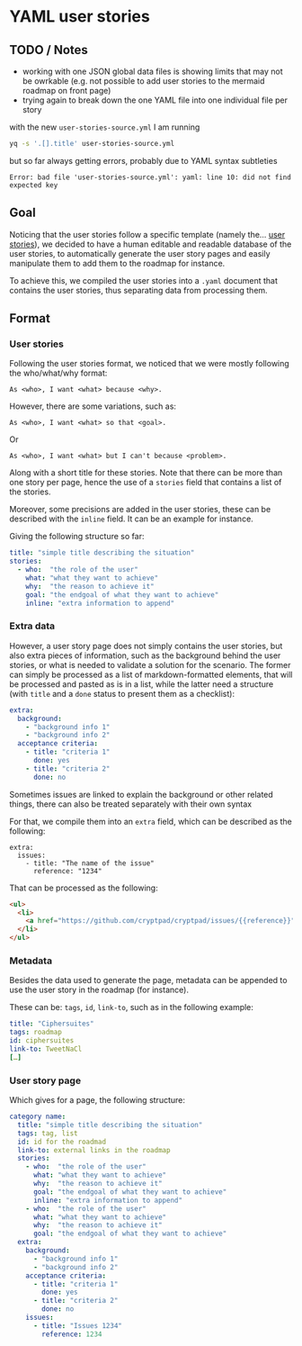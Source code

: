 # YAML user stories

## TODO / Notes 

- working with one JSON global data files is showing limits that may not be owrkable (e.g. not possible to add user stories to the mermaid roadmap on front page)
- trying again to break down the one YAML file into one individual file per story 

with the new `user-stories-source.yml` I am running

```bash
yq -s '.[].title' user-stories-source.yml
```

but so far always getting errors, probably due to YAML syntax subtleties

```
Error: bad file 'user-stories-source.yml': yaml: line 10: did not find expected key
```


## Goal

Noticing that the user stories follow a specific template (namely the… [user
stories](https://en.wikipedia.org/wiki/User_story#Common_templates)), we decided
to have a human editable and readable database of the user stories, to
automatically generate the user story pages and easily manipulate them to add
them to the roadmap for instance.

To achieve this, we compiled the user stories into a `.yaml` document that
contains the user stories, thus separating data from processing them.

## Format

### User stories

Following the user stories format, we noticed that we were mostly following the
who/what/why format:

```
As <who>, I want <what> because <why>.
```

However, there are some variations, such as:

```
As <who>, I want <what> so that <goal>.
```

Or
```
As <who>, I want <what> but I can't because <problem>.
```

Along with a short title for these stories.
Note that there can be more than one story per page, hence the use of a
`stories` field that contains a list of the stories.

Moreover, some precisions are added in the user stories, these can be described
with the `inline` field. It can be an example for instance.

Giving the following structure so far:

```yaml
title: "simple title describing the situation"
stories:
  - who:  "the role of the user"
    what: "what they want to achieve"
    why:  "the reason to achieve it"
    goal: "the endgoal of what they want to achieve"
    inline: "extra information to append"
```

### Extra data

However, a user story page does not simply contains the user stories, but also
extra pieces of information, such as the background behind the user stories, or
what is needed to validate a solution for the scenario.
The former can simply be processed as a list of markdown-formatted elements,
that will be processed and pasted as is in a list, while the latter need a
structure (with `title` and a `done` status to present them as a checklist):

```yaml
extra:
  background:
    - "background info 1"
    - "background info 2"
  acceptance criteria:
    - title: "criteria 1"
      done: yes
    - title: "criteria 2"
      done: no
```

Sometimes issues are linked to explain the background or other related things,
there can also be treated separately with their own syntax 

For that, we compile them into an `extra` field, which can be described as the
following:

```
extra:
  issues:
    - title: "The name of the issue"
      reference: "1234"
```

That can be processed as the following:

```html
<ul>
  <li>
    <a href="https://github.com/cryptpad/cryptpad/issues/{{reference}}">{{title}} #{{reference}}</a>
  </li>
</ul>
```

### Metadata

Besides the data used to generate the page, metadata can be appended to use the
user story in the roadmap (for instance).

These can be: `tags`, `id`, `link-to`, such as in the following example:

```yaml
title: "Ciphersuites"
tags: roadmap
id: ciphersuites
link-to: TweetNaCl
[…]
```



### User story page

Which gives for a page, the following structure:

```yaml
category name:
  title: "simple title describing the situation"
  tags: tag, list
  id: id for the roadmad
  link-to: external links in the roadmap
  stories:
    - who:  "the role of the user"
      what: "what they want to achieve"
      why:  "the reason to achieve it"
      goal: "the endgoal of what they want to achieve"
      inline: "extra information to append"
    - who:  "the role of the user"
      what: "what they want to achieve"
      why:  "the reason to achieve it"
      goal: "the endgoal of what they want to achieve"
  extra:
    background:
      - "background info 1"
      - "background info 2"
    acceptance criteria:
      - title: "criteria 1"
        done: yes
      - title: "criteria 2"
        done: no
    issues:
      - title: "Issues 1234"
        reference: 1234
```


